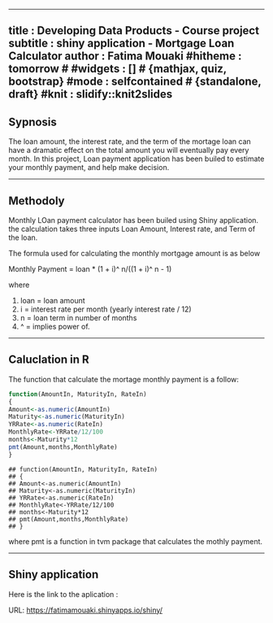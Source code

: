----
title       : Developing Data Products - Course project
subtitle    : shiny application - Mortgage Loan Calculator 
author      : Fatima Mouaki
#hitheme     : tomorrow      # 
#widgets     : []            # {mathjax, quiz, bootstrap}
#mode        : selfcontained # {standalone, draft}
#knit        : slidify::knit2slides
---
  
## Sypnosis
  
  The loan amount, the interest rate, and the term of the mortage loan can have a dramatic effect on the total amount you will eventually pay every month. In this project, Loan payment application has been builed to estimate your monthly payment, and help make decision. 


---
  
## Methodoly
  
  Monthly LOan payment calculator has been builed using Shiny application. the calculation takes three inputs Loan Amount, Interest rate, and Term of the loan.

The formula used for calculating the monthly mortgage amount is as below

Monthly Payment = loan * (1 + i)^ n/((1 + i)^ n - 1)

where

1. loan = loan amount
2. i = interest rate per month (yearly interest rate / 12)
3. n = loan term in number of months
4. ^ = implies power of.


----
  
## Caluclation in R
  The function that calculate the mortage monthly payment is a follow:
  
  
  ```r
  function(AmountIn, MaturityIn, RateIn)
  {
  Amount<-as.numeric(AmountIn)
  Maturity<-as.numeric(MaturityIn)
  YRRate<-as.numeric(RateIn)
  MonthlyRate<-YRRate/12/100
  months<-Maturity*12
  pmt(Amount,months,MonthlyRate)
  }
  ```
  
  ```
  ## function(AmountIn, MaturityIn, RateIn)
  ## {
  ## Amount<-as.numeric(AmountIn)
  ## Maturity<-as.numeric(MaturityIn)
  ## YRRate<-as.numeric(RateIn)
  ## MonthlyRate<-YRRate/12/100
  ## months<-Maturity*12
  ## pmt(Amount,months,MonthlyRate)
  ## }
  ```

where pmt is a function in tvm package that calculates the mothly payment.

----
  
  ## Shiny application
  
  Here is the link to the aplication : 
  
  URL: https://fatimamouaki.shinyapps.io/shiny/
  
  
  
  
  
  
  
  


